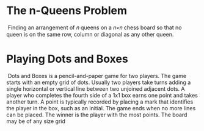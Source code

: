 # The n-Queens Problem

​		Finding an arrangement of 𝑛 queens on a 𝑛×𝑛 chess board so that no queen is on the same row, column or diagonal as any other queen.

# Playing Dots and Boxes

​		Dots and Boxes is a pencil-and-paper game for two players. The game starts with an empty grid of dots. Usually two players take turns adding a single horizontal or vertical line between two unjoined adjacent dots. A player who completes the fourth side of a 1x1 box earns one point and takes another turn. A point is typically recorded by placing a mark that identifies the player in the box, such as an initial. The game ends when no more lines can be placed. The winner is the player with the most points. The board may be of any size grid